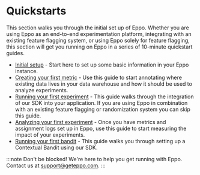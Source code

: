 # Quickstarts

This section walks you through the initial set up of Eppo. Whether you are using Eppo as an end-to-end experimentation platform, integrating with an existing feature flagging system, or using Eppo solely for feature flagging, this section will get you running on Eppo in a series of 10-minute quickstart guides.

- [Initial setup](/setup-quickstart/) - Start here to set up some basic information in your Eppo instance.
- [Creating your first metric](/metric-quickstart) - Use this guide to start annotating where existing data lives in your data warehouse and how it should be used to analyze experiments.
- [Running your first experiment](/feature-flag-quickstart/) - This guide walks through the integration of our SDK into your application. If you are using Eppo in combination with an existing feature flagging or randomization system you can skip this guide. 
- [Analyzing your first experiment](/experiment-quickstart/) - Once you have metrics and assignment logs set up in Eppo, use this guide to start measuring the impact of your experiments.
- [Running your first bandit](/bandit-quickstart/) - This guide walks you through setting up a Contextual Bandit using our SDK.


:::note
Don't be blocked! We're here to help you get running with Eppo. Contact us at [support@geteppo.com](mailto:support@geteppo.com).
:::
